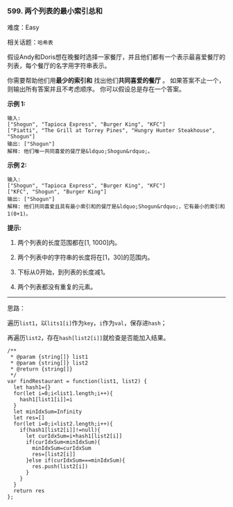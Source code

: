 ### 599. 两个列表的最小索引总和

难度：Easy

相关话题：`哈希表`

假设Andy和Doris想在晚餐时选择一家餐厅，并且他们都有一个表示最喜爱餐厅的列表，每个餐厅的名字用字符串表示。



你需要帮助他们用**最少的索引和** 找出他们**共同喜爱的餐厅** 。 如果答案不止一个，则输出所有答案并且不考虑顺序。 你可以假设总是存在一个答案。



**示例 1:** 



```
输入:
["Shogun", "Tapioca Express", "Burger King", "KFC"]
["Piatti", "The Grill at Torrey Pines", "Hungry Hunter Steakhouse", "Shogun"]
输出: ["Shogun"]
解释: 他们唯一共同喜爱的餐厅是&ldquo;Shogun&rdquo;。
```


**示例 2:** 



```
输入:
["Shogun", "Tapioca Express", "Burger King", "KFC"]
["KFC", "Shogun", "Burger King"]
输出: ["Shogun"]
解释: 他们共同喜爱且具有最小索引和的餐厅是&ldquo;Shogun&rdquo;，它有最小的索引和1(0+1)。
```


**提示:** 




1. 两个列表的长度范围都在[1, 1000]内。

2. 两个列表中的字符串的长度将在[1，30]的范围内。

3. 下标从0开始，到列表的长度减1。

4. 两个列表都没有重复的元素。






-----

思路：

遍历`list1`，以`lits1[i]`作为`key`，`i`作为`val`，保存进`hash`；

再遍历`list2`，存在`hash[list2[i]]`就检查是否能加入结果。

```
/**
 * @param {string[]} list1
 * @param {string[]} list2
 * @return {string[]}
 */
var findRestaurant = function(list1, list2) {
  let hash1={}
  for(let i=0;i<list1.length;i++){
    hash1[list1[i]]=i
  }
  let minIdxSum=Infinity
  let res=[]
  for(let i=0;i<list2.length;i++){
    if(hash1[list2[i]]!=null){
      let curIdxSum=i+hash1[list2[i]]
      if(curIdxSum<minIdxSum){
        minIdxSum=curIdxSum
        res=[list2[i]]
      }else if(curIdxSum===minIdxSum){
        res.push(list2[i])
      }
    }
  }
  return res
};
```

